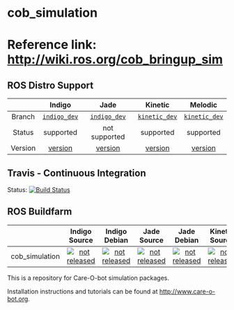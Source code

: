 cob_simulation
===========

# Reference link: http://wiki.ros.org/cob_bringup_sim

## ROS Distro Support

|         | Indigo | Jade | Kinetic | Melodic |
|:-------:|:------:|:----:|:-------:|:-------:|
| Branch  | [`indigo_dev`](https://github.com/ipa320/cob_simulation/tree/indigo_dev) | [`indigo_dev`](https://github.com/ipa320/cob_simulation/tree/indigo_dev) | [`kinetic_dev`](https://github.com/ipa320/cob_simulation/tree/kinetic_dev) | [`kinetic_dev`](https://github.com/ipa320/cob_simulation/tree/kinetic_dev) |
| Status  |  supported | not supported | supported | supported |
| Version | [version](http://repositories.ros.org/status_page/ros_indigo_default.html?q=cob_simulation) | [version](http://repositories.ros.org/status_page/ros_jade_default.html?q=cob_simulation) | [version](http://repositories.ros.org/status_page/ros_kinetic_default.html?q=cob_simulation) | [version](http://repositories.ros.org/status_page/ros_melodic_default.html?q=cob_simulation) |

## Travis - Continuous Integration

Status: [![Build Status](https://travis-ci.com/ipa320/cob_simulation.svg?branch=kinetic_dev)](https://travis-ci.com/ipa320/cob_simulation)

## ROS Buildfarm

|         | Indigo Source | Indigo Debian | Jade Source | Jade Debian | Kinetic Source | Kinetic Debian | Melodic Source | Melodic Debian |
|:-------:|:-------------:|:-------------:|:-----------:|:-----------:|:--------------:|:--------------:|:--------------:|:--------------:|
| cob_simulation | [![not released](http://build.ros.org/buildStatus/icon?job=Isrc_uT__cob_simulation__ubuntu_trusty__source)](http://build.ros.org/view/Isrc_uT/job/Isrc_uT__cob_simulation__ubuntu_trusty__source/) | [![not released](http://build.ros.org/buildStatus/icon?job=Ibin_uT64__cob_simulation__ubuntu_trusty_amd64__binary)](http://build.ros.org/view/Ibin_uT64/job/Ibin_uT64__cob_simulation__ubuntu_trusty_amd64__binary/) | [![not released](http://build.ros.org/buildStatus/icon?job=Jsrc_uT__cob_simulation__ubuntu_trusty__source)](http://build.ros.org/view/Jsrc_uT/job/Jsrc_uT__cob_simulation__ubuntu_trusty__source/) | [![not released](http://build.ros.org/buildStatus/icon?job=Jbin_uT64__cob_simulation__ubuntu_trusty_amd64__binary)](http://build.ros.org/view/Jbin_uT64/job/Jbin_uT64__cob_simulation__ubuntu_trusty_amd64__binary/) | [![not released](http://build.ros.org/buildStatus/icon?job=Ksrc_uX__cob_simulation__ubuntu_xenial__source)](http://build.ros.org/view/Ksrc_uX/job/Ksrc_uX__cob_simulation__ubuntu_xenial__source/) | [![not released](http://build.ros.org/buildStatus/icon?job=Kbin_uX64__cob_simulation__ubuntu_xenial_amd64__binary)](http://build.ros.org/view/Kbin_uX64/job/Kbin_uX64__cob_simulation__ubuntu_xenial_amd64__binary/) | [![not released](http://build.ros.org/buildStatus/icon?job=Msrc_uB__cob_simulation__ubuntu_bionic__source)](http://build.ros.org/view/Msrc_uB/job/Msrc_uB__cob_simulation__ubuntu_bionic__source/) | [![not released](http://build.ros.org/buildStatus/icon?job=Mbin_uB64__cob_simulation__ubuntu_bionic_amd64__binary)](http://build.ros.org/view/Mbin_uB64/job/Mbin_uB64__cob_simulation__ubuntu_bionic_amd64__binary/) |


This is a repository for Care-O-bot simulation packages.

Installation instructions and tutorials can be found at http://www.care-o-bot.org.
